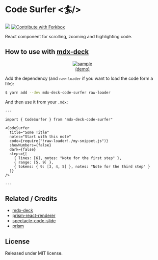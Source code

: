 # Code Surfer <🏄/>

![](https://flat.badgen.net/npm/v/code-surfer)
[![Contribute with Forkbox](<https://flat.badgen.net/badge/PRs/ForkBox%20(experimental)/222>)](https://forkbox.co/f/pomber/code-surfer)

React component for scrolling, zooming and highlighting code.

## How to use with [mdx-deck](https://github.com/jxnblk/mdx-deck)

<div align="center">
<a href="https://mdx-deck-code-surfer.netlify.com/">
<img alt="sample" src="https://raw.githubusercontent.com/pomber/code-surfer/master/other/sample.gif" />
</a>
<div><a href="https://mdx-deck-code-surfer.netlify.com/">(demo)</a></div>
</div>

Add the dependency (and `raw-loader` if you want to load the code form a file):

```bash
$ yarn add --dev mdx-deck-code-surfer raw-loader
```

And then use it from your `.mdx`:

```mdx
---

import { CodeSurfer } from "mdx-deck-code-surfer"

<CodeSurfer
  title="Some Title"
  notes="Start with this note"
  code={require("!raw-loader!./my-snippet.js")}
  showNumbers={false}
  dark={false}
  steps={[
    { lines: [6], notes: "Note for the first step" },
    { range: [5, 9] },
    { tokens: { 9: [3, 4, 5] }, notes: "Note for the third step" }
  ]}
/>

---
```

## Related / Credits

- [mdx-deck](https://github.com/jxnblk/mdx-deck)
- [prism-react-renderer](https://github.com/FormidableLabs/prism-react-renderer)
- [spectacle-code-slide](https://github.com/jamiebuilds/spectacle-code-slide)
- [prism](https://github.com/PrismJS/prism)

## License

Released under MIT license.
